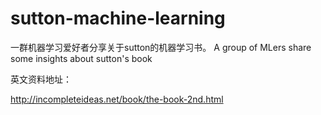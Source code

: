 # sutton-machine-learning
一群机器学习爱好者分享关于sutton的机器学习书。
A group of MLers share some insights about sutton's book

英文资料地址：

http://incompleteideas.net/book/the-book-2nd.html

